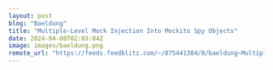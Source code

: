 ```yaml
---
layout: post
blog: "Baeldung"
title: "Multiple-Level Mock Injection Into Mockito Spy Objects"
date: 2024-04-08T02:03:04Z
image: images/baeldung.png
remote_url: "https://feeds.feedblitz.com/~/875441384/0/baeldung~MultipleLevel-Mock-Injection-Into-Mockito-Spy-Objects"
---
```

